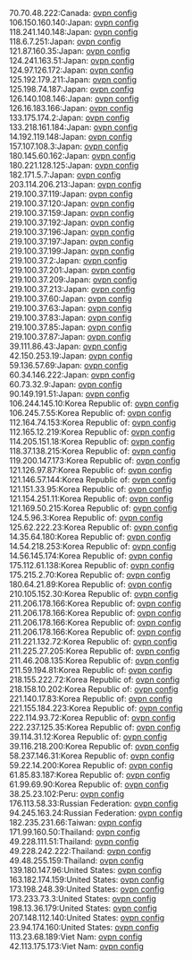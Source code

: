 70.70.48.222:Canada: [ovpn config](vpn/70_70_48_222.ovpn)  
106.150.160.140:Japan: [ovpn config](vpn/106_150_160_140.ovpn)  
118.241.140.148:Japan: [ovpn config](vpn/118_241_140_148.ovpn)  
118.6.7.251:Japan: [ovpn config](vpn/118_6_7_251.ovpn)  
121.87.160.35:Japan: [ovpn config](vpn/121_87_160_35.ovpn)  
124.241.163.51:Japan: [ovpn config](vpn/124_241_163_51.ovpn)  
124.97.126.172:Japan: [ovpn config](vpn/124_97_126_172.ovpn)  
125.192.179.211:Japan: [ovpn config](vpn/125_192_179_211.ovpn)  
125.198.74.187:Japan: [ovpn config](vpn/125_198_74_187.ovpn)  
126.140.108.146:Japan: [ovpn config](vpn/126_140_108_146.ovpn)  
126.16.183.166:Japan: [ovpn config](vpn/126_16_183_166.ovpn)  
133.175.174.2:Japan: [ovpn config](vpn/133_175_174_2.ovpn)  
133.218.161.184:Japan: [ovpn config](vpn/133_218_161_184.ovpn)  
14.192.119.148:Japan: [ovpn config](vpn/14_192_119_148.ovpn)  
157.107.108.3:Japan: [ovpn config](vpn/157_107_108_3.ovpn)  
180.145.60.162:Japan: [ovpn config](vpn/180_145_60_162.ovpn)  
180.221.128.125:Japan: [ovpn config](vpn/180_221_128_125.ovpn)  
182.171.5.7:Japan: [ovpn config](vpn/182_171_5_7.ovpn)  
203.114.206.213:Japan: [ovpn config](vpn/203_114_206_213.ovpn)  
219.100.37.119:Japan: [ovpn config](vpn/219_100_37_119.ovpn)  
219.100.37.120:Japan: [ovpn config](vpn/219_100_37_120.ovpn)  
219.100.37.159:Japan: [ovpn config](vpn/219_100_37_159.ovpn)  
219.100.37.192:Japan: [ovpn config](vpn/219_100_37_192.ovpn)  
219.100.37.196:Japan: [ovpn config](vpn/219_100_37_196.ovpn)  
219.100.37.197:Japan: [ovpn config](vpn/219_100_37_197.ovpn)  
219.100.37.199:Japan: [ovpn config](vpn/219_100_37_199.ovpn)  
219.100.37.2:Japan: [ovpn config](vpn/219_100_37_2.ovpn)  
219.100.37.201:Japan: [ovpn config](vpn/219_100_37_201.ovpn)  
219.100.37.209:Japan: [ovpn config](vpn/219_100_37_209.ovpn)  
219.100.37.213:Japan: [ovpn config](vpn/219_100_37_213.ovpn)  
219.100.37.60:Japan: [ovpn config](vpn/219_100_37_60.ovpn)  
219.100.37.63:Japan: [ovpn config](vpn/219_100_37_63.ovpn)  
219.100.37.83:Japan: [ovpn config](vpn/219_100_37_83.ovpn)  
219.100.37.85:Japan: [ovpn config](vpn/219_100_37_85.ovpn)  
219.100.37.87:Japan: [ovpn config](vpn/219_100_37_87.ovpn)  
39.111.86.43:Japan: [ovpn config](vpn/39_111_86_43.ovpn)  
42.150.253.19:Japan: [ovpn config](vpn/42_150_253_19.ovpn)  
59.136.57.69:Japan: [ovpn config](vpn/59_136_57_69.ovpn)  
60.34.146.222:Japan: [ovpn config](vpn/60_34_146_222.ovpn)  
60.73.32.9:Japan: [ovpn config](vpn/60_73_32_9.ovpn)  
90.149.191.51:Japan: [ovpn config](vpn/90_149_191_51.ovpn)  
106.244.145.10:Korea Republic of: [ovpn config](vpn/106_244_145_10.ovpn)  
106.245.7.55:Korea Republic of: [ovpn config](vpn/106_245_7_55.ovpn)  
112.164.74.153:Korea Republic of: [ovpn config](vpn/112_164_74_153.ovpn)  
112.165.12.219:Korea Republic of: [ovpn config](vpn/112_165_12_219.ovpn)  
114.205.151.18:Korea Republic of: [ovpn config](vpn/114_205_151_18.ovpn)  
118.37.138.215:Korea Republic of: [ovpn config](vpn/118_37_138_215.ovpn)  
119.200.147.173:Korea Republic of: [ovpn config](vpn/119_200_147_173.ovpn)  
121.126.97.87:Korea Republic of: [ovpn config](vpn/121_126_97_87.ovpn)  
121.146.57.144:Korea Republic of: [ovpn config](vpn/121_146_57_144.ovpn)  
121.151.33.95:Korea Republic of: [ovpn config](vpn/121_151_33_95.ovpn)  
121.154.251.11:Korea Republic of: [ovpn config](vpn/121_154_251_11.ovpn)  
121.169.50.215:Korea Republic of: [ovpn config](vpn/121_169_50_215.ovpn)  
124.5.96.3:Korea Republic of: [ovpn config](vpn/124_5_96_3.ovpn)  
125.62.222.23:Korea Republic of: [ovpn config](vpn/125_62_222_23.ovpn)  
14.35.64.180:Korea Republic of: [ovpn config](vpn/14_35_64_180.ovpn)  
14.54.218.253:Korea Republic of: [ovpn config](vpn/14_54_218_253.ovpn)  
14.56.145.174:Korea Republic of: [ovpn config](vpn/14_56_145_174.ovpn)  
175.112.61.138:Korea Republic of: [ovpn config](vpn/175_112_61_138.ovpn)  
175.215.2.70:Korea Republic of: [ovpn config](vpn/175_215_2_70.ovpn)  
180.64.21.89:Korea Republic of: [ovpn config](vpn/180_64_21_89.ovpn)  
210.105.152.30:Korea Republic of: [ovpn config](vpn/210_105_152_30.ovpn)  
211.206.178.166:Korea Republic of: [ovpn config](vpn/211_206_178_166.ovpn)  
211.206.178.166:Korea Republic of: [ovpn config](vpn/211_206_178_166.ovpn)  
211.206.178.166:Korea Republic of: [ovpn config](vpn/211_206_178_166.ovpn)  
211.206.178.166:Korea Republic of: [ovpn config](vpn/211_206_178_166.ovpn)  
211.221.132.72:Korea Republic of: [ovpn config](vpn/211_221_132_72.ovpn)  
211.225.27.205:Korea Republic of: [ovpn config](vpn/211_225_27_205.ovpn)  
211.46.208.135:Korea Republic of: [ovpn config](vpn/211_46_208_135.ovpn)  
211.59.194.81:Korea Republic of: [ovpn config](vpn/211_59_194_81.ovpn)  
218.155.222.72:Korea Republic of: [ovpn config](vpn/218_155_222_72.ovpn)  
218.158.10.202:Korea Republic of: [ovpn config](vpn/218_158_10_202.ovpn)  
221.140.17.83:Korea Republic of: [ovpn config](vpn/221_140_17_83.ovpn)  
221.155.184.223:Korea Republic of: [ovpn config](vpn/221_155_184_223.ovpn)  
222.114.93.72:Korea Republic of: [ovpn config](vpn/222_114_93_72.ovpn)  
222.237.125.35:Korea Republic of: [ovpn config](vpn/222_237_125_35.ovpn)  
39.114.31.12:Korea Republic of: [ovpn config](vpn/39_114_31_12.ovpn)  
39.116.218.200:Korea Republic of: [ovpn config](vpn/39_116_218_200.ovpn)  
58.237.146.31:Korea Republic of: [ovpn config](vpn/58_237_146_31.ovpn)  
59.22.14.200:Korea Republic of: [ovpn config](vpn/59_22_14_200.ovpn)  
61.85.83.187:Korea Republic of: [ovpn config](vpn/61_85_83_187.ovpn)  
61.99.69.90:Korea Republic of: [ovpn config](vpn/61_99_69_90.ovpn)  
38.25.23.102:Peru: [ovpn config](vpn/38_25_23_102.ovpn)  
176.113.58.33:Russian Federation: [ovpn config](vpn/176_113_58_33.ovpn)  
94.245.163.24:Russian Federation: [ovpn config](vpn/94_245_163_24.ovpn)  
182.235.231.66:Taiwan: [ovpn config](vpn/182_235_231_66.ovpn)  
171.99.160.50:Thailand: [ovpn config](vpn/171_99_160_50.ovpn)  
49.228.111.51:Thailand: [ovpn config](vpn/49_228_111_51.ovpn)  
49.228.242.222:Thailand: [ovpn config](vpn/49_228_242_222.ovpn)  
49.48.255.159:Thailand: [ovpn config](vpn/49_48_255_159.ovpn)  
139.180.147.96:United States: [ovpn config](vpn/139_180_147_96.ovpn)  
163.182.174.159:United States: [ovpn config](vpn/163_182_174_159.ovpn)  
173.198.248.39:United States: [ovpn config](vpn/173_198_248_39.ovpn)  
173.233.73.3:United States: [ovpn config](vpn/173_233_73_3.ovpn)  
198.13.36.179:United States: [ovpn config](vpn/198_13_36_179.ovpn)  
207.148.112.140:United States: [ovpn config](vpn/207_148_112_140.ovpn)  
23.94.174.160:United States: [ovpn config](vpn/23_94_174_160.ovpn)  
113.23.68.189:Viet Nam: [ovpn config](vpn/113_23_68_189.ovpn)  
42.113.175.173:Viet Nam: [ovpn config](vpn/42_113_175_173.ovpn)  

